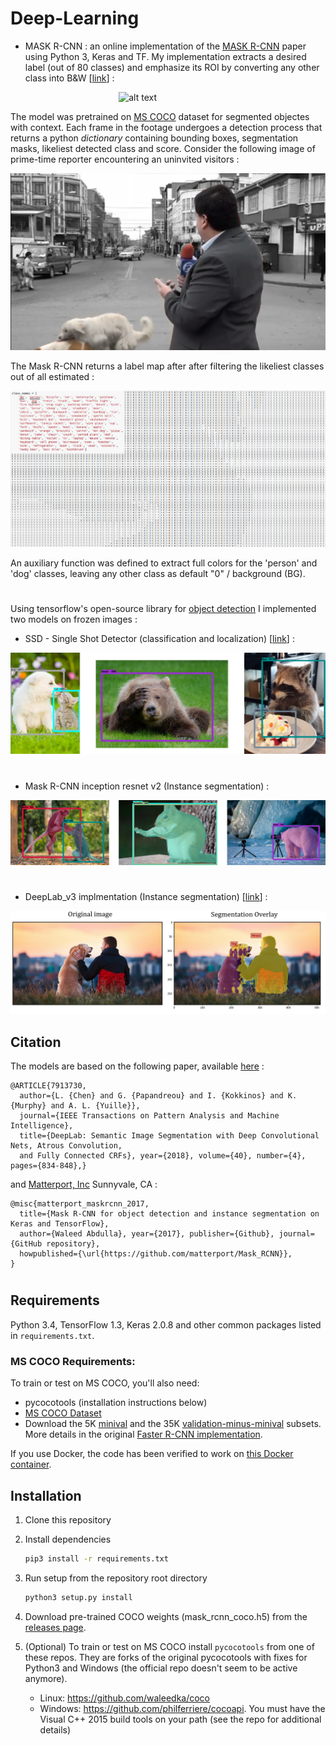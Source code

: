 # Deep-Learning

* MASK R-CNN :  an online implementation of the [MASK R-CNN](https://arxiv.org/abs/1703.06870) paper using Python 3, Keras and TF. My implementation extracts a desired label (out of 80 classes) and emphasize its ROI by converting any other class into B&W [[link](https://github.com/Daniboy370/Deep-Learning/tree/master/Side-Projects/Mask_RCNN)] :

 &nbsp;  &nbsp;  &nbsp;  &nbsp;  &nbsp;  &nbsp;  &nbsp;  &nbsp;  &nbsp;  &nbsp;  &nbsp;  &nbsp;  &nbsp;  &nbsp;  &nbsp;  &nbsp;  &nbsp;  &nbsp;  &nbsp;  &nbsp;  &nbsp;  &nbsp; ![alt text](https://github.com/Daniboy370/Deep-Learning/blob/master/Side-Projects/Mask_RCNN/saved_files/Aladdin_GIF_2.gif)

The model was pretrained on [MS COCO](http://cocodataset.org/#home) dataset for segmented objectes with context. Each frame in the footage undergoes a detection process that returns a python *dictionary* containing bounding boxes, segmentation masks, likeliest detected class and score. Consider the following image of prime-time reporter encountering an uninvited visitors :

![alt text](https://github.com/Daniboy370/Deep-Learning/blob/master/Side-Projects/Mask_RCNN/saved_files/Reporter_dogs.png)

The Mask R-CNN returns a label map after after filtering the likeliest classes out of all estimated :

![alt text](https://github.com/Daniboy370/Deep-Learning/blob/master/Side-Projects/Mask_RCNN/saved_files/image_labels_map.png)


An auxiliary function was defined to extract full colors for the 'person' and 'dog' classes, leaving any other class as default "0" / background (BG).

#
Using tensorflow's open-source library for [object detection](https://github.com/tensorflow/models/blob/master/research/object_detection/g3doc/detection_model_zoo.md) I implemented two models on frozen images :


* SSD - Single Shot Detector (classification and localization) [[link](https://github.com/Daniboy370/Deep-Learning/blob/master/Side-Projects/SSD_object_detection/img_object_detection.ipynb)] :

![alt text](https://github.com/Daniboy370/Deep-Learning/blob/master/Side-Projects/SSD_object_detection/Images/classified_objects.png)

#
* Mask R-CNN inception resnet v2 (Instance segmentation) :

![alt text](https://github.com/Daniboy370/Deep-Learning/blob/master/Side-Projects/SSD_object_detection/Images/instance_segmentation.png)


#
* DeepLab_v3 implmentation (Instance segmentation) [[link](https://github.com/Daniboy370/Deep-Learning/blob/master/Side-Projects/SSD_object_detection/img_object_detection.ipynb)] :

![alt text](https://github.com/Daniboy370/Deep-Learning/blob/master/Side-Projects/SSD_object_detection/Images/comparison.png)

## Citation
The models are based on the following paper, available [here](https://arxiv.org/abs/1606.00915) :
```
@ARTICLE{7913730,
  author={L. {Chen} and G. {Papandreou} and I. {Kokkinos} and K. {Murphy} and A. L. {Yuille}},
  journal={IEEE Transactions on Pattern Analysis and Machine Intelligence}, 
  title={DeepLab: Semantic Image Segmentation with Deep Convolutional Nets, Atrous Convolution, 
  and Fully Connected CRFs}, year={2018}, volume={40}, number={4}, pages={834-848},}
```
and [Matterport, Inc](https://matterport.com/) Sunnyvale, CA :

```
@misc{matterport_maskrcnn_2017,
  title={Mask R-CNN for object detection and instance segmentation on Keras and TensorFlow},
  author={Waleed Abdulla}, year={2017}, publisher={Github}, journal={GitHub repository},
  howpublished={\url{https://github.com/matterport/Mask_RCNN}},
}
```
#
## Requirements
Python 3.4, TensorFlow 1.3, Keras 2.0.8 and other common packages listed in `requirements.txt`.

### MS COCO Requirements:
To train or test on MS COCO, you'll also need:
* pycocotools (installation instructions below)
* [MS COCO Dataset](http://cocodataset.org/#home)
* Download the 5K [minival](https://dl.dropboxusercontent.com/s/o43o90bna78omob/instances_minival2014.json.zip?dl=0)
  and the 35K [validation-minus-minival](https://dl.dropboxusercontent.com/s/s3tw5zcg7395368/instances_valminusminival2014.json.zip?dl=0)
  subsets. More details in the original [Faster R-CNN implementation](https://github.com/rbgirshick/py-faster-rcnn/blob/master/data/README.md).

If you use Docker, the code has been verified to work on
[this Docker container](https://hub.docker.com/r/waleedka/modern-deep-learning/).


## Installation
1. Clone this repository
2. Install dependencies
   ```bash
   pip3 install -r requirements.txt
   ```
3. Run setup from the repository root directory
    ```bash
    python3 setup.py install
    ``` 
3. Download pre-trained COCO weights (mask_rcnn_coco.h5) from the [releases page](https://github.com/matterport/Mask_RCNN/releases).
4. (Optional) To train or test on MS COCO install `pycocotools` from one of these repos. They are forks of the original pycocotools with fixes for Python3 and Windows (the official repo doesn't seem to be active anymore).

    * Linux: https://github.com/waleedka/coco
    * Windows: https://github.com/philferriere/cocoapi.
    You must have the Visual C++ 2015 build tools on your path (see the repo for additional details)
